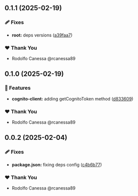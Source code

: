 ## 0.1.1 (2025-02-19)

### 🩹 Fixes

- **root:** deps versions ([a39faa7](https://github.com/rcanessa89/my-shared/commit/a39faa7))

### ❤️ Thank You

- Rodolfo Canessa @rcanessa89

## 0.1.0 (2025-02-19)

### 🚀 Features

- **cognito-client:** adding getCognitoToken method ([d833609](https://github.com/rcanessa89/my-shared/commit/d833609))

### ❤️ Thank You

- Rodolfo Canessa @rcanessa89

## 0.0.2 (2025-02-04)

### 🩹 Fixes

- **package.json:** fixing deps config ([c4b6b77](https://github.com/rcanessa89/my-shared/commit/c4b6b77))

### ❤️ Thank You

- Rodolfo Canessa @rcanessa89
